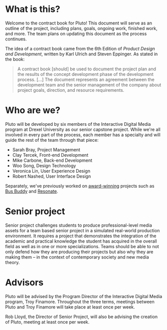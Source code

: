 # What is this?

Welcome to the contract book for Pluto! This document will serve as an outline of the project, including plans, goals, ongoing work, finished work, and more. The team plans on updating this document as the process continues.

The idea of a contract book came from the 6th Edition of _Product Design and Development_, written by Karl Ulrich and Steven Eppinger. As stated in the book:
> A contract book [should] be used to document the project plan and the results of the concept development phase of the development process. [...] The document represents an agreement between the development team and the senior management of the company about project goals, direction, and resource requirements.

# Who are we?

Pluto will be developed by six members of the Interactive Digital Media program at Drexel University as our senior capstone project. While we're all involved in every part of the process, each member has a specialty and will guide the rest of the team through that piece:

- Sarah Bray, Project Management
- Clay Tercek, Front-end Development
- Mike Carbone, Back-end Development
- Woo Song, Design Technology
- Veronica Lin, User Experience Design
- Robert Nashed, User Interface Design

Separately, we've previously worked on [award-winning](http://digm.drexel.edu/idm/2019/04/15/idm-teams-win-3-muse-awards-in-student-web-app-competition/) projects such as [Bus Buddy](http://digm.drexel.edu/idm/2019/03/20/bus-buddy/) and [Resonate](http://digm.drexel.edu/idm/2019/03/20/resonate/).

# Senior project

Senior project challenges students to produce professional-level media assets for a team based senior project in a simulated real-world production environment. It requires a project that demonstrates the
integration of the academic and practical knowledge the student has acquired in the overall field
as well as in one or more specializations. Teams should be able to not only defend how they are
producing their projects but also why they are making them – in the context of contemporary
society and new media theory.

# Advisors

Pluto will be advised by the Program Director of the Interactive Digital Media program, Troy Finamore. Throughout the three terms, meetings between Pluto and Troy Finamore will take place at least once per week.

Rob Lloyd, the Director of Senior Project, will also be advising the creation of Pluto, meeting at least once per week.